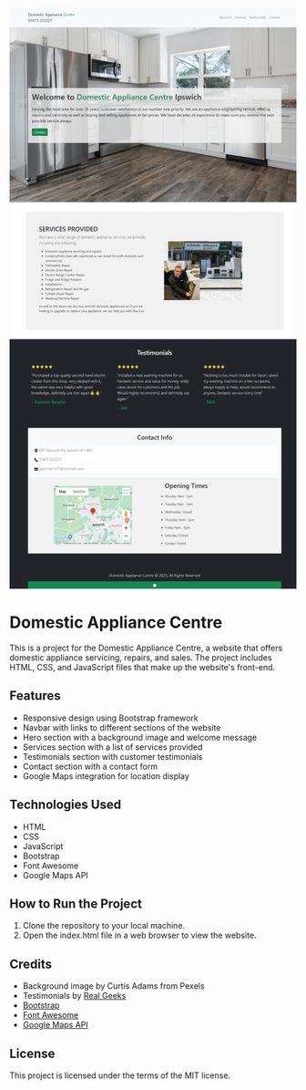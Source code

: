 ![Screenshot of Website](img/screenshot.png)
# Domestic Appliance Centre

This is a project for the Domestic Appliance Centre, a website that offers domestic appliance servicing, repairs, and sales. The project includes HTML, CSS, and JavaScript files that make up the website's front-end.

## Features

- Responsive design using Bootstrap framework
- Navbar with links to different sections of the website
- Hero section with a background image and welcome message
- Services section with a list of services provided
- Testimonials section with customer testimonials
- Contact section with a contact form
- Google Maps integration for location display

## Technologies Used

- HTML
- CSS
- JavaScript
- Bootstrap
- Font Awesome
- Google Maps API

## How to Run the Project

1. Clone the repository to your local machine.
2. Open the index.html file in a web browser to view the website.

## Credits

- Background image by Curtis Adams from Pexels  
- Testimonials by [Real Geeks](https://www.realgeeks.com/testimonials/)
- [Bootstrap](https://getbootstrap.com/)
- [Font Awesome](https://fontawesome.com/)
- [Google Maps API](https://developers.google.com/maps/documentation/javascript/overview)

## License

This project is licensed under the terms of the MIT license.
